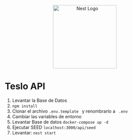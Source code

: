 <p align="center">
  <a href="http://nestjs.com/" target="blank"><img src="https://nestjs.com/img/logo-small.svg" width="200" alt="Nest Logo" /></a>
</p>

# Teslo API

1. Levantar la Base de Datos
2. `npm install`
3. Clonar el archivo `.env.template ` y renombrarlo a ` .env`
4. Cambiar las variables de entorno
5. Levantar Base de datos `docker-compose up -d `
6. Ejecutar SEED `localhost:3000/api/seed`
7. Levantar: `nest start `
